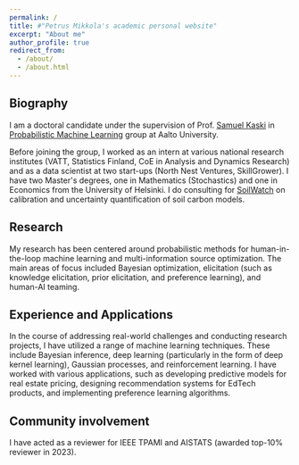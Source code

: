 ```yaml
---
permalink: /
title: #"Petrus Mikkola's academic personal website"
excerpt: "About me"
author_profile: true
redirect_from: 
  - /about/
  - /about.html
---
```


<h2>Biography</h2>
I am a doctoral candidate under the supervision of Prof. <a href="https://people.aalto.fi/samuel.kaski">Samuel Kaski</a> in <a href="http://research.cs.aalto.fi/pml">Probabilistic Machine Learning</a> group at Aalto University.<br> 

Before joining the group, I worked as an intern at various national research institutes (VATT, Statistics Finland, CoE in Analysis and Dynamics Research) and as a data scientist at two start-ups (North Nest Ventures, SkillGrower). I have two Master's degrees, one in Mathematics (Stochastics) and one in Economics from the University of Helsinki. I do consulting for <a href="https://soilwatch.eu">SoilWatch</a> on calibration and uncertainty quantification of soil carbon models.

<h2>Research</h2>
My research has been centered around probabilistic methods for human-in-the-loop machine learning and multi-information source optimization. The main areas of focus included Bayesian optimization, elicitation (such as knowledge elicitation, prior elicitation, and preference learning), and human-AI teaming.<br>

<h2>Experience and Applications</h2>
In the course of addressing real-world challenges and conducting research projects, I have utilized a range of machine learning techniques. These include Bayesian inference, deep learning (particularly in the form of deep kernel learning), Gaussian processes, and reinforcement learning. I have worked with various applications, such as developing predictive models for real estate pricing, designing recommendation systems for EdTech products, and implementing preference learning algorithms.

<h2>Community involvement</h2>
I have acted as a reviewer for IEEE TPAMI and AISTATS (awarded top-10% reviewer in 2023).
